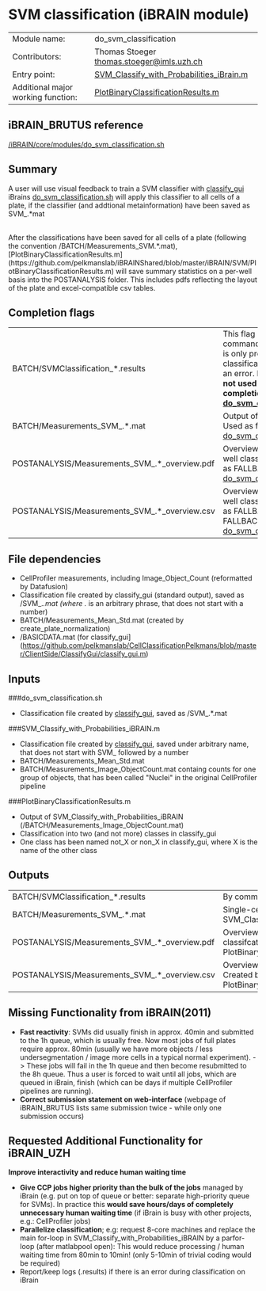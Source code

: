 # SVM classification (iBRAIN module)

|||
|---|---|
| Module name: | do_svm_classification |
| Contributors: |  Thomas Stoeger <thomas.stoeger@imls.uzh.ch>|
| Entry point: | [SVM_Classify_with_Probabilities_iBrain.m](https://github.com/pelkmanslab/iBRAINShared/blob/master/iBRAIN/SVM/SVM_Classify_with_Probabilities_iBRAIN.m) |
|Additional major working function: | [PlotBinaryClassificationResults.m](https://github.com/pelkmanslab/iBRAINShared/blob/master/iBRAIN/SVM/PlotBinaryClassificationResults.m)|


## iBRAIN_BRUTUS reference
[/iBRAIN/core/modules/do_svm_classification.sh](https://github.com/pelkmanslab/iBRAIN_BRUTUS/blob/master/iBRAIN/core/modules/do_svm_classification.sh)

## Summary
A user will use visual feedback to train a SVM classifier with [classify_gui](https://github.com/pelkmanslab/CellClassificationPelkmans/blob/master/ClientSide/ClassifyGui/classify_gui.m) <br>
iBrains [do_svm_classification.sh](https://github.com/pelkmanslab/iBRAIN_BRUTUS/blob/master/iBRAIN/core/modules/do_svm_classification.sh) will apply this classifier to all cells of a plate, if the classifier (and addtional metainformation) have been saved as SVM_.*mat

<br>
After the classifications have been saved for all cells of a plate (following the convention /BATCH/Measurements_SVM.*.mat), [PlotBinaryClassificationResults.m](https://github.com/pelkmanslab/iBRAINShared/blob/master/iBRAIN/SVM/PlotBinaryClassificationResults.m) will save summary statistics on a per-well basis into the POSTANALYSIS folder. This includes pdfs reflecting the layout of the plate and excel-compatible csv tables.


## Completion flags
|||
|---|---|
|BATCH/SVMClassification_*.results | This flag reflects the command line output and is only present, if classification did not have an error. Importantly, it is <b> not used as a completion flag by [do_svm_classification.sh](https://github.com/pelkmanslab/iBRAIN_BRUTUS/blob/master/iBRAIN/core/modules/do_svm_classification.sh) </b>|
|BATCH/Measurements_SVM_.*.mat | Output of classification. Used as flag by [do_svm_classification.sh](https://github.com/pelkmanslab/iBRAIN_BRUTUS/blob/master/iBRAIN/core/modules/do_svm_classification.sh) |
|POSTANALYSIS/Measurements_SVM_.*_overview.pdf | Overview image of per-well classifcation. Used as FALLBACK-flag by [do_svm_classification.sh](https://github.com/pelkmanslab/iBRAIN_BRUTUS/blob/master/iBRAIN/core/modules/do_svm_classification.sh) |
|POSTANALYSIS/Measurements_SVM_.*_overview.csv | Overview table of per-well classifcation. Used as FALLBACK-FALLBACK-flag by [do_svm_classification.sh](https://github.com/pelkmanslab/iBRAIN_BRUTUS/blob/master/iBRAIN/core/modules/do_svm_classification.sh) |

## File dependencies
- CellProfiler measurements, including Image_Object_Count (reformatted by Datafusion)
- Classification file created by classify_gui (standard output), saved as /SVM_.*.mat (where .* is an arbitrary phrase, that does not start with a number)
- BATCH/Measurements_Mean_Std.mat (created by create_plate_normalization)
- /BASICDATA.mat (for classify_gui](https://github.com/pelkmanslab/CellClassificationPelkmans/blob/master/ClientSide/ClassifyGui/classify_gui.m)

## Inputs

###do_svm_classification.sh
- Classification file created by [classify_gui](https://github.com/pelkmanslab/CellClassificationPelkmans/blob/master/ClientSide/ClassifyGui/classify_gui.m), saved as /SVM_.*.mat 

###SVM_Classify_with_Probabilities_iBRAIN.m 
- Classification file created by [classify_gui](https://github.com/pelkmanslab/CellClassificationPelkmans/blob/master/ClientSide/ClassifyGui/classify_gui.m), saved under arbitrary name, that does not start with SVM_ followed by a number
- BATCH/Measurements_Mean_Std.mat
- BATCH/Measurements_Image_ObjectCount.mat containg counts for one group of objects, that has been called "Nuclei" in the original CellProfiler pipeline 


###PlotBinaryClassificationResults.m
- Output of SVM_Classify_with_Probabilities_iBRAIN (/BATCH/Measurements_Image_ObjectCount.mat) 
-  Classification into two (and not more) classes in classify_gui
-  One class has been named not_X or non_X in classify_gui, where X is the name of the other class

## Outputs

|||
|---|---|
|BATCH/SVMClassification_*.results | By command line output, provided by lsf|
|BATCH/Measurements_SVM_.*.mat | Single-cell classification. Created by SVM_Classify_with_Probabilities_iBrain.m |
|POSTANALYSIS/Measurements_SVM_.*_overview.pdf | Overview image of per-well classifcation. Created by PlotBinaryClassificationResults.m	|
|POSTANALYSIS/Measurements_SVM_.*_overview.csv | Overview table of per-well classifcation. Created by PlotBinaryClassificationResults.m |


## Missing Functionality from iBRAIN(2011)

* **Fast reactivity**: SVMs did usually finish in approx. 40min and submitted to the 1h queue, which is usually free. Now most jobs of full plates require approx. 80min (usually we have more objects / less undersegmentation / image more cells in a typical normal experiment). -> These jobs will fail in the 1h queue and then become resubmitted to the 8h queue. Thus a user is forced to wait until all jobs, which are queued in iBrain, finish (which can be days if multiple CellProfiler pipelines are running). 
* **Correct submission statement on web-interface** (webpage of iBRAIN_BRUTUS lists same submission twice - while only one submission occurs)

## Requested Additional Functionality for iBRAIN_UZH
**Improve interactivity and reduce human waiting time**
* **Give CCP jobs higher priority than the bulk of the jobs** managed by iBrain (e.g. put on top of queue or better: separate high-priority queue for SVMs). In practice this **would save hours/days of completely unnecessary human waiting time** (if iBrain is busy with other projects, e.g.: CellProfiler jobs)
* **Parallelize classification**; e.g: request 8-core machines and replace the main for-loop in SVM_Classify_with_Probabilities_iBRAIN by a parfor-loop (after matlabpool open): This would reduce processing / human waiting time from 80min to 10min! (only 5-10min of trivial coding would be required)
* Report/keep logs (.results) if there is an error during classification on iBrain
